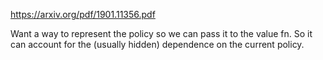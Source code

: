 https://arxiv.org/pdf/1901.11356.pdf

Want a way to represent the policy so we can pass it to the value fn.
So it can account for the (usually hidden) dependence on the current policy.
